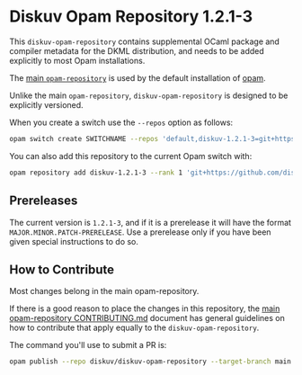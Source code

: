 # Diskuv Opam Repository 1.2.1-3

This `diskuv-opam-repository` contains supplemental OCaml package and compiler
metadata for the DKML distribution, and needs to be added explicitly to most
Opam installations.

The [main `opam-repository`](https://github.com/ocaml/opam-repository)
is used by the default installation of [opam](https://opam.ocaml.org/).

Unlike the main `opam-repository`, `diskuv-opam-repository` is designed to
be explicitly versioned.

When you create a switch use the `--repos` option as follows:

```bash
opam switch create SWITCHNAME --repos 'default,diskuv-1.2.1-3=git+https://github.com/diskuv/diskuv-opam-repository.git#1.2.1-3' 4.14.0
```

You can also add this repository to the current Opam switch with:

```bash
opam repository add diskuv-1.2.1-3 --rank 1 'git+https://github.com/diskuv/diskuv-opam-repository.git#1.2.1-3'
```

## Prereleases

The current version is `1.2.1-3`, and if it is a prerelease it will have the
format `MAJOR.MINOR.PATCH-PRERELEASE`. Use a prerelease only if you have been
given special instructions to do so.

## How to Contribute

Most changes belong in the main opam-repository.

If there is a good reason to place the changes in this repository, the
[main opam-repository CONTRIBUTING.md](https://github.com/ocaml/opam-repository/blob/master/CONTRIBUTING.md)
document has general guidelines on how to contribute that apply equally to
the `diskuv-opam-repository`.

The command you'll use to submit a PR is:

```bash
opam publish --repo diskuv/diskuv-opam-repository --target-branch main
```
